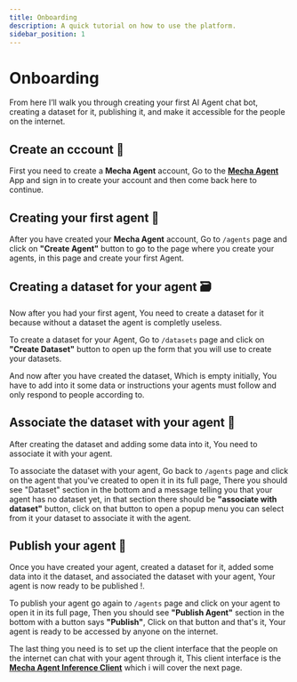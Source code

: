 ```yaml
---
title: Onboarding
description: A quick tutorial on how to use the platform.
sidebar_position: 1
---
```


# Onboarding

From here I’ll walk you through creating your first AI Agent chat bot, creating a dataset for it, publishing it, and make it accessible for the people on the internet.

## Create an cccount 🪪

First you need to create a **Mecha Agent** account, Go to the [**Mecha Agent**](https://mecha-agent.netlify.app) App and sign in to create your account and then come back here to continue.

## Creating your first agent 🤖

After you have created your **Mecha Agent** account, Go to `/agents` page and click on **"Create Agent"** button to go to the page where you create your agents, in this page and create your first Agent.

## Creating a dataset for your agent 🗃️

Now after you had your first agent, You need to create a dataset for it because without a dataset the agent is completly useless.

To create a dataset for your Agent, Go to `/datasets` page and 
click on **"Create Dataset"** button to open up the form that you will use to create your datasets.

And now after you have created the dataset, Which is empty initially, You have to add into it some data or instructions 
your agents must follow and only respond to people according to.

## Associate the dataset with your agent 🔗

After creating the dataset and adding some data into it, You need to associate it with your agent.

To associate the dataset with your agent, Go back to `/agents` page and click on the agent that you've created to open it 
in its full page, There you should see "Dataset" section in the bottom and a message telling you that your agent has no 
dataset yet, in that section there should be **"associate with dataset"** button, click on that button to open a popup menu 
you can select from it your dataset to associate it with the agent.

## Publish your agent 🚀

Once you have created your agent, created a dataset for it, added some data into it the dataset, and associated the dataset with your agent, Your agent is now ready to be published !.

To publish your agent go again to `/agents` page and click on your agent to open it in its full page, 
Then you should see **"Publish Agent"** section in the bottom with a button says **"Publish"**, Click on that button and that's it, Your agent is ready to be accessed by anyone on the internet.

The last thing you need is to set up the client interface that the people on the internet can chat with your agent through it,
This client interface is the [**Mecha Agent Inference Client**](/docs/get-started/inference-client.md) which i will cover the next page.


